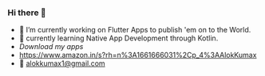 ### Hi there 👋


- 🔭 I’m currently working on Flutter Apps to publish 'em on to the World.
- 🌱 currently learning Native App Development through Kotlin.
- *Download my apps* 
-   https://www.amazon.in/s?rh=n%3A1661666031%2Cp_4%3AAlokKumax
- 📱  alokkumax1@gmail.com
